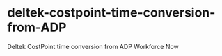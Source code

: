 # deltek-costpoint-time-conversion-from-ADP
Deltek CostPoint time conversion from ADP Workforce Now
